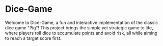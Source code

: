 # Dice-Game
Welcome to Dice-Game, a fun and interactive implementation of the classic dice game "Pig"! This project brings the simple yet strategic game to life, where players roll dice to accumulate points and avoid risk, all while aiming to reach a target score first.
